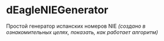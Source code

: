 # dEagleNIEGenerator

Простой генератор испанских номеров NIE
_(создано в ознакомительных целях, показать, как работает алгоритм)_

